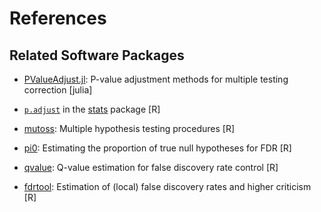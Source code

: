 # References

## Related Software Packages

- [PValueAdjust.jl](https://github.com/dirkschumacher/PValueAdjust.jl): P-value adjustment methods for multiple testing correction [julia]

- [`p.adjust`](https://stat.ethz.ch/R-manual/R-patched/library/stats/html/p.adjust.html) in the [stats](https://stat.ethz.ch/R-manual/R-patched/library/stats/html/00Index.html) package [R]

- [mutoss](https://stat.ethz.ch/R-manual/R-patched/library/stats/html/00Index.html): Multiple hypothesis testing procedures [R]

- [pi0](https://cran.r-project.org/web/packages/pi0/index.html): Estimating the proportion of true null hypotheses for FDR [R]

- [qvalue](https://bioconductor.org/packages/release/bioc/html/qvalue.html): Q-value estimation for false discovery rate control [R]

- [fdrtool](https://cran.r-project.org/web/packages/fdrtool/index.html): Estimation of (local) false discovery rates and higher criticism [R]
